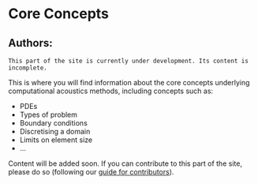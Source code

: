 # Core Concepts

## Authors:


```{warning}
This part of the site is currently under development. Its content is incomplete.
```

This is where you will find information about the core concepts underlying computational acoustics methods, including concepts such as:

* PDEs
* Types of problem
* Boundary conditions
* Discretising a domain
* Limits on element size
* ...

Content will be added soon. If you can contribute to this part of the site, please do so (following our [guide for contributors](../about/contribute-contribute)).